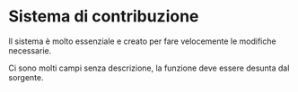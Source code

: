 # Sistema di contribuzione
Il sistema è molto essenziale e creato per fare velocemente le modifiche necessarie.

Ci sono molti campi senza descrizione, la funzione deve essere desunta dal sorgente.
